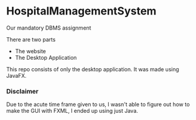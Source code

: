 # HospitalManagementSystem
Our mandatory DBMS assignment

There are two parts
- The website
- The Desktop Application

This repo consists of only the desktop application. It was made using JavaFX.

### Disclaimer
Due to the acute time frame given to us, I wasn't able to figure out how to make the GUI with FXML, I ended up using just Java.
